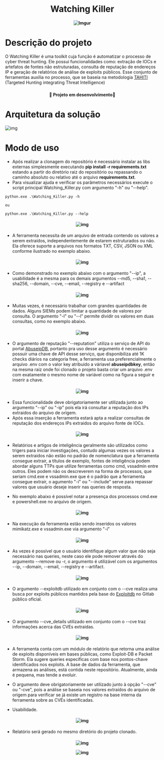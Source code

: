 <h1 align="center" >Watching Killer</h1>

<h4 align="center">

 ![Imgur](https://i.imgur.com/AAoJIuV.jpg)

</h4>

<h1>Descrição do projeto</h1>

O Watching Killer é uma toolkit cuja função é automatizar o processo de cyber threat hunting. Ele possui funcionalidades como: extração de IOCs e artefatos de fontes não estruturadas, consulta de reputação de endereços IP e geração de relatórios de análise de exploits públicos. Esse conjunto de ferramentas auxilia no processo, que se baseia na metodologia <a href="https://www.betaalvereniging.nl/en/safety/tahiti/" target="_blank">TAHITI</a> (Targeted Hunting integrating Threat Intelligence)

<h3></h3>


<h4 align="center">
  
   :construction: Projeto em desenvolvimento:construction:

</h4>

<h3></h3>


<h1>Arquitetura da solução</h1>

![img](https://i.imgur.com/Mw0JZNS.png)

<!-- Modo de uso-->

<h1>Modo de uso</h1>

* Após realizar a clonagem do repositório é necessário instalar as libs externas simplesmente executando **pip install -r requirements.txt** estando a partir do diretório raiz do repositório ou repassando o caminho absoluto ou relativo até o arquivo **requirements.txt**.
* Para visualizar ajuda e verificar os parâmetros necessários execute o script principal Watching_Killer.py com argumento "-h" ou "--help".

```
python.exe .\Watching_Killer.py -h

ou 

python.exe .\Watching_Killer.py --help

```
<h4 align="center">

![img](https://i.imgur.com/jjqXG57.png)

</h4>

* A ferramenta necessita de um arquivo de entrada contendo os valores a serem extraídos, independentemente de estarem estruturados ou não. Ela oferece suporte a arquivos nos formatos TXT, CSV, JSON ou XML conforme ilustrado no exemplo abaixo.

<h4 align="center">

![img](https://i.imgur.com/TMFtz5i.png)

</h4>

* Como demonstrado no exemplo abaixo com o argumento "--ip", a usabilidade é a mesma para os demais argumentos --md5, --sha1, --sha256, --domain, --cve, --email, --registry e --artifact 

<h4 align="center">

![img](https://i.imgur.com/5435NAS.png)

</h4>
 
 * Muitas vezes, é necessário trabalhar com grandes quantidades de dados. Alguns SIEMs podem limitar a quantidade de valores por consulta. O argumento "-l" ou "--l" permite dividir os valores em duas consultas, como no exemplo abaixo.

<h4 align="center">
 
![img](https://i.imgur.com/jspJxVV.png)


</h4>

* O argumento de reputação "--reputation" utiliza o serviço de API do portal <a href="https://docs.abuseipdb.com/#introduction" target="_blank">AbuseipDB</a>, portanto pra uso desse argumento é necessário possuir uma chave de API desse serviço, que disponibiliza até 1K checks diários na categoria free, a ferramenta usa preferencialmente o arquivo .env com o valor key atribuido a váriavel **abuseipdbkey**, então na mesma raiz onde foi clonado o projeto basta criar um arquivo .env com exatamente o mesmo nome de variável como na figura a seguir e inserir a chave.

<h4 align="center">

![img](https://i.imgur.com/Z5q8k6y.png)

</h4>

* Essa funcionalidade deve obrigatoriamente ser utilizada junto ao argumento "--ip" ou "-ip" pois ela irá consultar a reputação dos IPs extraidos do arquivo de origem.
* Após essa inserção a ferramenta estará apta a realizar consultas de reputação dos endereços IPs extraidos do arquivo fonte de IOCs.

<h4 align="center">

![img](https://i.imgur.com/3xwtlsg.png)

</h4>
 
* Relatórios e artigos de inteligência geralmente são utilizados como trigers para iniciar investigações, contudo algumas vezes os valores a serem extraidos não estão no padrão de nomenclatura que a ferramenta consegue extrair, a títulos de exemplo, fontes de inteligência podem abordar alguns TTPs que utilize ferramentas como cmd, vssadmin entre outros. Eles podem não os descreverem na forma de processos, que seriam cmd.exe e vssadmin.exe que é o padrão que a ferramenta consegue extrair, o agumento "-i" ou "--include" serve para repassar valores que usuário deseje inserir nas queries de resposta.

* No exemplo abaixo é possível notar a presença dos processos cmd.exe e powershell.exe no arquivo de origem.

<h4 align="center">

 ![img](https://i.imgur.com/qTnO4iH.png)

 </h4>

* Na execução da ferramenta estão sendo inseridos os valores mimikatz.exe e vssadmin.exe via argumento "-i" 

<h4 align="center">
 
![img](https://i.imgur.com/NBUfEkc.png)

</h4>

* As vezes é possível que o usuário identifique algum valor que não seja necessário nas queries, neste caso ele pode remover através do argumento --remove ou -r, o argumento é utilizável com os argumentos --ip, --domain, --email, --registry e --artifact.

<h4 align="center">
 
![img](https://i.imgur.com/enfOXeJ.png)

</h4>

* O argumento --exploitdb utilizado em conjunto com o --cve realiza uma busca por exploits públicos mantidos pela base do <a href="https://gitlab.com/exploit-database/exploitdb/" target="_blank">Exploitdb</a> no Gitlab público oficial.

<h4 align="center">
 
![img](https://i.imgur.com/WAnMNE4.png)

</h4>

* O argumento --cve_details utilizado em conjunto com o --cve traz informações acerca das CVEs extraidas.

<h4 align="center">
 
![img](https://i.imgur.com/YcuvNtA.png)

</h4>

* A ferramenta conta com um módulo de relatório que retorna uma análise de exploits disponíveis em bases públicas, como Exploit-DB e Packet Storm. Ela sugere queries específicas com base nos pontos-chave identificados nos exploits. A base de dados da ferramenta, que armazena as análises, está contida neste repositório. Atualmente, ainda é pequena, mas tende a evoluir.

* O argumento deve obrigatoriamente ser utilizado junto à opção "--cve" ou "-cve", pois a análise se baseia nos valores extraídos do arquivo de origem para verificar se já existe um registro na base interna da ferramenta sobre as CVEs identificadas.

* Usabilidade.

<h4 align="center">

![img](https://i.imgur.com/ZnamUh3.png)

</h4>

* Relatório será gerado no mesmo diretório do projeto clonado.

<h4 align="center">
 
![img](https://i.imgur.com/4kD0BJI.png)

![img](https://i.imgur.com/0sOMNz5.png)

</h4>



